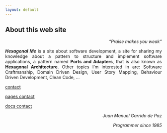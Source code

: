 ```yaml
---
layout: default
---
```


<h2 id="about-this-web-site">About this web site</h2>

<p align="right"><em>“Praise makes you weak”</em></p>

<p align="justify"><strong><em>Hexagonal Me</em></strong> is a site about software development, a site for sharing my knowledge about a pattern to structure and implement software applications, a pattern named <strong>Ports and Adapters</strong>, that is also known as <strong>Hexagonal Architecture</strong>. Other topics I’m interested in are: Software Craftmanship, Domain Driven Design, User Story Mapping, Behaviour Driven Development, Clean Code, ...</p>

[contact](./contact.md)

[pages contact](./pages/contact.md)

[docs contact](./docs/contact.md)

<p align="right"><em>Juan Manuel Garrido de Paz</em></p>

<p align="right"><em>Programmer since 1985</em></p>
